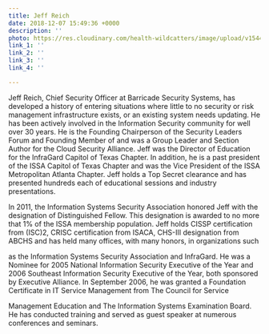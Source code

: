 ```yaml
---
title: Jeff Reich
date: 2018-12-07 15:49:36 +0000
description: ''
photo: https://res.cloudinary.com/health-wildcatters/image/upload/v1544197795/image.png
link_1: ''
link_2: ''
link_3: ''
link_4: ''

---
```

Jeff Reich, Chief Security Officer at Barricade Security Systems, has developed a history of entering situations where little to no security or risk management infrastructure exists, or an existing system needs updating. He has been actively involved in the Information Security community for well over 30 years. He is the Founding Chairperson of the Security Leaders Forum and Founding Member of and was a Group Leader and Section Author for the Cloud Security Alliance. Jeff was the Director of Education for the InfraGard Capitol of Texas Chapter. In addition, he is a past president of the ISSA Capitol of Texas Chapter and was the Vice President of the ISSA Metropolitan Atlanta Chapter. Jeff holds a Top Secret clearance and has presented hundreds each of educational sessions and industry presentations.

In 2011, the Information Systems Security Association honored Jeff with the designation of Distinguished Fellow. This designation is awarded to no more that 1% of the ISSA membership population. Jeff holds CISSP certification from (ISC)2, CRISC certification from ISACA, CHS-III designation from ABCHS and has held many offices, with many honors, in organizations such

as the Information Systems Security Association and InfraGard. He was a Nominee for 2005 National Information Security Executive of the Year and 2006 Southeast Information Security Executive of the Year, both sponsored by Executive Alliance. In September 2006, he was granted a Foundation Certificate in IT Service Management from The Council for Service

Management Education and The Information Systems Examination Board. He has conducted training and served as guest speaker at numerous conferences and seminars.
